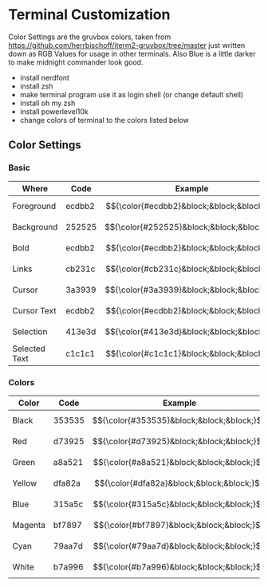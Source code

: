 # Terminal Customization
Color Settings are the gruvbox colors, taken from https://github.com/herrbischoff/iterm2-gruvbox/tree/master just written down as RGB Values for usage in other terminals. Also Blue is a little darker to make midnight commander look good.

- install nerdfont
- install zsh
- make terminal program use it as login shell (or change default shell)
- install oh my zsh
- install powerlevel10k
- change colors of terminal to the colors listed below

## Color Settings
### Basic
| Where | Code | Example|
|-------|------|--------|
|Foreground | ecdbb2 | $${\color{#ecdbb2}&block;&block;&block;}$$ |
|Background | 252525 | $${\color{#252525}&block;&block;&block;}$$ |
|Bold | ecdbb2 | $${\color{#ecdbb2}&block;&block;&block;}$$ |
|Links | cb231c | $${\color{#cb231c}&block;&block;&block;}$$ |
|Cursor | 3a3939 | $${\color{#3a3939}&block;&block;&block;}$$ |
|Cursor Text | ecdbb2 | $${\color{#ecdbb2}&block;&block;&block;}$$ |
|Selection | 413e3d | $${\color{#413e3d}&block;&block;&block;}$$ |
|Selected Text | c1c1c1 | $${\color{#c1c1c1}&block;&block;&block;}$$ |

### Colors 
| Color | Code | Example| Bright | Example |
|-------|------|--------|------|--------|
|Black | 353535 | $${\color{#353535}&block;&block;&block;}$$ | a39586 | $${\color{#a39586}&block;&block;&block;}$$ |
|Red | d73925 | $${\color{#d73925}&block;&block;&block;}$$ | fe6142 | $${\color{#fe6142}&block;&block;&block;}$$ |
|Green | a8a521 | $${\color{#a8a521}&block;&block;&block;}$$ | c4c431 | $${\color{#c4c431}&block;&block;&block;}$$ |
|Yellow | dfa82a | $${\color{#dfa82a}&block;&block;&block;}$$ | fcc73c | $${\color{#fcc73c}&block;&block;&block;}$$ |
|Blue | 315a5c | $${\color{#315a5c}&block;&block;&block;}$$ | 94b3a8 | $${\color{#94b3a8}&block;&block;&block;}$$ |
|Magenta | bf7897 | $${\color{#bf7897}&block;&block;&block;}$$ | dc9aab | $${\color{#dc9aab}&block;&block;&block;}$$ |
|Cyan | 79aa7d | $${\color{#79aa7d}&block;&block;&block;}$$ | 9dd08e | $${\color{#9dd08e}&block;&block;&block;}$$ |
|White | b7a996 | $${\color{#b7a996}&block;&block;&block;}$$ | efe1bf | $${\color{#efe1bf}&block;&block;&block;}$$ |



